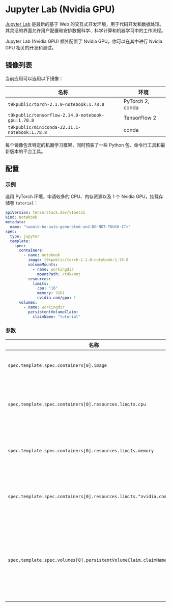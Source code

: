 # Jupyter Lab (Nvidia GPU)

[Jupyter Lab](https://github.com/jupyterlab/jupyterlab) 是最新的基于 Web 的交互式开发环境，用于代码开发和数据处理。其灵活的界面允许用户配置和安排数据科学、科学计算和机器学习中的工作流程。

Jupyter Lab (Nvidia GPU) 额外配置了 Nvidia GPU，你可以在其中进行 Nvidia GPU 相关的开发和测试。

## 镜像列表

当前应用可以选用以下镜像：

| 名称                                              | 环境             |
| ------------------------------------------------- | ---------------- |
| `t9kpublic/torch-2.1.0-notebook:1.78.8`           | PyTorch 2, conda |
| `t9kpublic/tensorflow-2.14.0-notebook-gpu:1.78.8` | TensorFlow 2     |
| `t9kpublic/miniconda-22.11.1-notebook:1.78.8`     | conda            |

每个镜像包含特定的机器学习框架，同时预装了一些 Python 包、命令行工具和最新版本的平台工具。

## 配置

### 示例

选用 PyTorch 环境，申请较多的 CPU、内存资源以及 1 个 Nvidia GPU，挂载存储卷 `tutorial`：

```yaml
apiVersion: tensorstack.dev/v1beta1
kind: Notebook
metadata:
  name: "<would-be-auto-generated-and-DO-NOT-TOUCH-IT>"
spec:
  type: jupyter
  template:
    spec:
      containers:
        - name: notebook
          image: t9kpublic/torch-2.1.0-notebook:1.78.8
          volumeMounts:
            - name: workingdir
              mountPath: /t9k/mnt
          resources:
            limits:
              cpu: "16"
              memory: 32Gi
              nvidia.com/gpu: 1
      volumes:
        - name: workingdir
          persistentVolumeClaim:
            claimName: "tutorial"
```

### 参数

| 名称                                                                 | 描述                                                          | 值                                      |
| -------------------------------------------------------------------- | ------------------------------------------------------------- | --------------------------------------- |
| `spec.template.spec.containers[0].image`                             | Jupyter Lab 容器镜像。                                        | `t9kpublic/torch-2.1.0-notebook:1.77.1` |
| `spec.template.spec.containers[0].resources.limits.cpu`              | Jupyter Lab 最多能使用的 CPU 数量。                           | `16`                                    |
| `spec.template.spec.containers[0].resources.limits.memory`           | Jupyter Lab 最多能使用的内存数量。                            | `32Gi`                                  |
| `spec.template.spec.containers[0].resources.limits."nvidia.com/gpu"` | Jupyter Lab 能使用的 Nvidia GPU 数量。                        | `1`                                     |
| `spec.template.spec.volumes[0].persistentVolumeClaim.claimName`      | 绑定一个 PVC 到 Jupyter Lab 上，作为 Jupyter Lab 的工作空间。 | `""`                                    |
